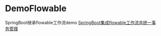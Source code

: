 # DemoFlowable
SpringBoot继承flowable工作流demo
[SpringBoot集成flowable工作流并统一事务管理](https://aias00.github.io/2019/08/31/SpringBoot-Flowable-workflow/)
